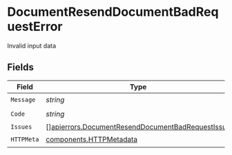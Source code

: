# DocumentResendDocumentBadRequestError

Invalid input data


## Fields

| Field                                                                                                                | Type                                                                                                                 | Required                                                                                                             | Description                                                                                                          |
| -------------------------------------------------------------------------------------------------------------------- | -------------------------------------------------------------------------------------------------------------------- | -------------------------------------------------------------------------------------------------------------------- | -------------------------------------------------------------------------------------------------------------------- |
| `Message`                                                                                                            | *string*                                                                                                             | :heavy_check_mark:                                                                                                   | N/A                                                                                                                  |
| `Code`                                                                                                               | *string*                                                                                                             | :heavy_check_mark:                                                                                                   | N/A                                                                                                                  |
| `Issues`                                                                                                             | [][apierrors.DocumentResendDocumentBadRequestIssue](../../models/apierrors/documentresenddocumentbadrequestissue.md) | :heavy_minus_sign:                                                                                                   | N/A                                                                                                                  |
| `HTTPMeta`                                                                                                           | [components.HTTPMetadata](../../models/components/httpmetadata.md)                                                   | :heavy_check_mark:                                                                                                   | N/A                                                                                                                  |